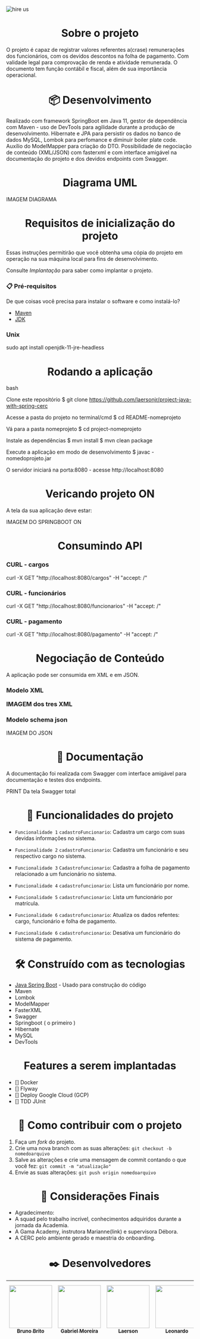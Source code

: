 ![hire us](https://www.softelevation.com/wp-content/uploads/2021/05/Untitled-design-18-2.png)


<h1 align="center">Sobre o projeto</h1>

O projeto é capaz de registrar valores referentes a(crase) remunerações dos funcionários, com os devidos descontos na folha de pagamento. Com validade legal para comprovação de renda e atividade remunerada. O documento tem função contábil e fiscal, além de sua importância operacional.

<h1 align="center">📦 Desenvolvimento</h1>

Realizado com framework SpringBoot em Java 11, gestor de dependência com Maven - uso de DevTools para agilidade durante a produção de desenvolvimento. Hibernate e JPA para persistir os dados no banco de dados MySQL, Lombok para perfomance e diminuir boiler plate code. Auxílio do ModelMapper para criação do DTO. Possibilidade de negociação de conteúdo (XML/JSON) com fasterxml e com interface amigável na documentação do projeto e dos devidos endpoints com Swagger.

<h1 align="center">Diagrama UML</h1>

IMAGEM DIAGRAMA

<h1 align="center">Requisitos de inicialização do projeto</h1>

Essas instruções permitirão que você obtenha uma cópia do projeto em operação na sua máquina local para fins de desenvolvimento.

Consulte *Implantação* para saber como implantar o projeto.

### 📋 Pré-requisitos

De que coisas você precisa para instalar o software e como instalá-lo?


- [Maven](http://maven.apache.org)
- [JDK](https://www.oracle.com/java/technologies/downloads/)

<h3>Unix</h3>

 
sudo apt install openjdk-11-jre-headless


 <h1 align="center">Rodando a aplicação</h1>

bash

 Clone este repositório
$ git clone https://github.com/laersonjr/project-java-with-spring-cerc

 Acesse a pasta do projeto no terminal/cmd
$ cd README-nomeprojeto

 Vá para a pasta nomeprojeto
$ cd project-nomeprojeto

 Instale as dependências
$ mvn install
$ mvn clean package

 Execute a aplicação em modo de desenvolvimento
$ javac -nomedoprojeto.jar

 O servidor iniciará na porta:8080 - acesse http://localhost:8080 

<h1 align="center">Vericando projeto ON</h1>

A tela da sua aplicação deve estar:

IMAGEM DO SPRINGBOOT ON

<h1 align="center">Consumindo API </h1>

<h3> CURL - cargos</h3>


curl -X GET "http://localhost:8080/cargos" -H "accept: /"


<h3> CURL - funcionários</h3>


curl -X GET "http://localhost:8080/funcionarios" -H "accept: /"


<h3> CURL - pagamento</h3>


curl -X GET "http://localhost:8080/pagamento" -H "accept: /"


<h1 align="center">Negociação de Conteúdo</h1>
 
 A aplicação pode ser consumida em XML e em JSON.
 
 <h3> Modelo XML </3>
 
 IMAGEM dos tres XML
 
 <h3> Modelo schema json </h3>

IMAGEM DO JSON

<h1 align="center">📌 Documentação </h1>

A documentação foi realizada com Swagger com interface amigável para documentação e testes dos endpoints.

PRINT Da tela Swagger total


<h1 align="center">🔨 Funcionalidades do projeto </h1>

- `Funcionalidade 1` `cadastroFuncionario`: Cadastra um cargo com suas devidas informações no sistema.

- `Funcionalidade 2` `cadastroFuncionario`: Cadastra um funcionário e seu respectivo cargo no sistema.
 
- `Funcionalidade 3` `Cadastrofuncionario`: Cadastra a folha de pagamento relacionado a um funcionário no sistema.

- `Funcionalidade 4` `cadastrofuncionario`: Lista um funcionário por nome.

- `Funcionalidade 5` `cadastrofuncionario`: Lista um funcionário por matrícula.

- `Funcionalidade 6` `cadastrofuncionario`: Atualiza os dados refentes: cargo, funcionário e folha de pagamento.

- `Funcionalidade 6` `cadastrofuncionario`: Desativa um funcionário do sistema de pagamento.


<h1 align="center">🛠️ Construído com as tecnologias  </h1>


* [Java Spring Boot](https://img.shields.io/badge/Spring-6DB33F?style=for-the-badge&logo=spring&logoColor=white) - Usado para construção do código
* Maven
* Lombok
* ModelMapper
* FasterXML
* Swagger
* Springboot ( o primeiro ) 
* Hibernate
* MySQL
* DevTools

<h1 align="center">Features a serem implantadas</h1>

- [] Docker
- [] Flyway
- [] Deploy Google Cloud (GCP)
- [] TDD JUnit

<h1 align="center">💪 Como contribuir com o projeto </h1>

1. Faça um *fork* do projeto.
3. Crie uma nova branch com as suas alterações: `git checkout -b nomedoarquivo`
4. Salve as alterações e crie uma mensagem de commit contando o que você fez: `git commit -m "atualização"`
5. Envie as suas alterações: `git push origin nomedoarquivo`

<h1 align="center">🎁 Considerações Finais</h1>

* Agradecimento:
* A squad pelo trabalho incrível, conhecimentos adquiridos durante a jornada da Academia.
* A Gama Academy, instrutora Marianne(link) e supervisora Débora.
* A CERC pelo ambiente gerado e maestria do onboarding.  


 <h1 align="center">✒️  Desenvolvedores </h1>

| [<img src="https://avatars.githubusercontent.com/u/73408388?v=4" width=115><br><sub>Bruno Brito</sub>](hhttps://github.com/brunopbrito31) |  [<img src="https://avatars.githubusercontent.com/u/82125551?v=4" width=115><br><sub>Gabriel Moreira</sub>](https://github.com/Gabriel-kopke-jr) |  [<img src="https://avatars.githubusercontent.com/u/58311661?v=4" width=115><br><sub>Laerson</sub>](https://github.com/laersonjr) |  [<img src="https://avatars.githubusercontent.com/u/53881848?v=4" width=115><br><sub>Leonardo</sub>](https://github.com/LeonardoMeloTI) |  [<img src="https://avatars.githubusercontent.com/u/97760233?v=4" width=115><br><sub>Marcklen Guimarães</sub>](https://github.com/Marcklen) |  [<img src="https://avatars.githubusercontent.com/u/59845047?v=4" width=115><br><sub>Valdeir Camargo</sub>](https://github.com/Camargovf)
| :---: | :---: | :---: | :---: | :---: | :---: |

